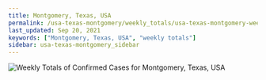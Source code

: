 ```yaml
---
title: Montgomery, Texas, USA
permalink: /usa-texas-montgomery/weekly_totals/usa-texas-montgomery-weekly_totals.html
last_updated: Sep 20, 2021
keywords: ["Montgomery, Texas, USA", "weekly totals"]
sidebar: usa-texas-montgomery_sidebar
---
```


![Weekly Totals of Confirmed Cases for Montgomery, Texas, USA](/covid_tracker/images/graphs/usa-texas-montgomery-weekly_totals_graph.png)
